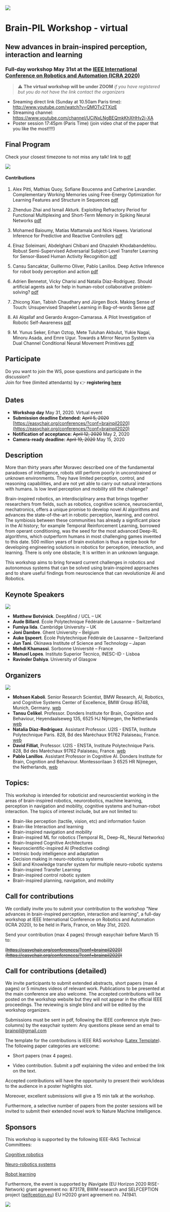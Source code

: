 <img src="https://brain-pil.github.io/icra2020/images/banner_icra2020_WS.jpg" style="display: block; margin: auto;" />

# Brain-PIL Workshop - virtual
## New advances in brain-inspired perception, interaction and learning
### Full-day workshop May 31st at the [IEEE International Conference on Robotics and Automation (ICRA 2020)](https://www.icra2020.org/)

>:warning: **The virtual workshop will be under ZOOM**  *if you have registered but you do not have the link contact the organizers*

* Sreaming direct link (Sunday at 10.50am Paris time): http://www.youtube.com/watch?v=QMOTv2TXjzE
* Streaming channel: https://www.youtube.com/channel/UCiNxLNgBEQmkKhXHHv2j-XA
* Poster session 17:45pm (Paris Time) (join video chat of the paper that you like the most!!!!)


## Final Program 

Check your closest timezone to not miss any talk! link to [pdf](https://brain-pil.github.io/icra2020/images/schedule_Brain-PIL2020.pdf)

<img src="https://brain-pil.github.io/icra2020/images/brain-pil-schedule.jpg" style="display: block; margin: auto;" />

#### Contributions
1. Alex Pitti, Mathias Quoy, Sofiane Boucenna and Catherine Lavandier. Complementary Working Memories using Free-Energy Optimization for Learning Features and Structure in Sequences [pdf](https://brain-pil.github.io/icra2020/contributions/Brain-PIL_2020_contrib_1.pdf)

2. Zhenduo Zhai and Ismail Akturk. Exploiting Refractory Period for Functional Multiplexing and Short-Term Memory in Spiking Neural Networks [pdf](https://brain-pil.github.io/icra2020/contributions/Brain-PIL_2020_contrib_2.pdf)

3. Mohamed Baioumy, Matías Mattamala and Nick Hawes. Variational Inference for Predictive and Reactive Controllers [pdf](https://brain-pil.github.io/icra2020/contributions/Brain-PIL_2020_contrib_3.pdf)

4. Elnaz Soleimani, Abdelghani Chibani and Ghazaleh Khodabandehlou. Robust Semi-Supervised Adversarial Subject-Level Transfer Learning for Sensor-Based Human Activity Recognition [pdf](https://brain-pil.github.io/icra2020/contributions/Brain-PIL_2020_contrib_4.pdf)

5. Cansu Sancaktar, Guillermo Oliver, Pablo Lanillos. Deep Active Inference for robot body perception and action [pdf](https://brain-pil.github.io/icra2020/contributions/Brain-PIL_2020_contrib_5.pdf)

6. Adrien Bennetot, Vicky Charisi and Natalia Díaz-Rodríguez. Should artificial agents ask for help in human-robot collaborative problem-solving? [pdf](https://brain-pil.github.io/icra2020/contributions/Brain-PIL_2020_contrib_6.pdf)

7. Zhicong Xian, Tabish Chaudhary and Jürgen Bock. Making Sense of Touch: Unsupervised Shapelet Learning in Bag-of-words Sense [pdf](https://brain-pil.github.io/icra2020/contributions/Brain-PIL_2020_contrib_7.pdf)

8. Ali Alqallaf and Gerardo Aragon-Camarasa. A Pilot Investigation of Robotic Self-Awareness [pdf](https://brain-pil.github.io/icra2020/contributions/Brain-PIL_2020_contrib_8.pdf)

9. M. Yunus Seker, Erhan Oztop, Mete Tuluhan Akbulut, Yukie Nagai, Minoru Asada, and Emre Ugur. Towards a Mirror Neuron System via Dual Channel Conditional Neural Movement Primitives [pdf](https://brain-pil.github.io/icra2020/contributions/Brain-PIL_2020_contrib_9.pdf)

## Participate

Do you want to join the WS, pose questions and participate in the discussion? <br />
Join for free (limited attendants) by :point_right: **registering [here](https://www.eventbrite.co.uk/e/brain-pil-ws-new-advances-brain-inspired-perception-interaction-learning-tickets-104625222858?ref=estw)**

## Dates

- **Workshop day** May 31, 2020. Virtual event
- **Submission deadline Extended:**  ~~April 5, 2020~~ [https://easychair.org/conferences/?conf=brainpil2020](https://easychair.org/conferences/?conf=brainpil2020)
- **Notification of acceptance:** ~~April 12, 2020~~ May 2, 2020
- **Camera-ready deadline:** ~~April 19, 2020~~ May 15, 2020

## Description
More than thirty years after Moravec described one of the fundamental paradoxes of intelligence, robots still perform poorly in unconstrained or unknown environments. They have limited perception, control, and reasoning capabilities, and are not yet able to carry out natural interactions with humans. Is low level perception and mobility still the challenge?

Brain-inspired robotics, an interdisciplinary area that brings together researchers from  fields, such as robotics, cognitive science, neuroscientist, mechatronics, offers a unique promise to develop novel AI algorithms and advances the state-of-the-art in robotic perception, learning, and control. The symbiosis between these communities has already a significant place in the AI history; for example Temporal Reinforcement Learning, borrowed from operant conditioning, was the seed for the most advanced Deep-RL algorithms, which outperform humans in most challenging games invented to this date. 500 million years of brain evolution is thus a recipe book for developing engineering solutions in robotics for perception, interaction, and learning. There is only one obstacle; It is written in an unknown language. 

This workshop aims to bring forward current challenges in robotics and autonomous systems that can be solved using brain-inspired approaches and to share useful findings from neuroscience that can revolutionize AI and Robotics.

## Keynote Speakers

<img src="https://brain-pil.github.io/icra2020/images/brain-pil-speakers.jpg" style="display: block; margin: auto;" />

- **Matthew Botvinick**. DeepMind / UCL – UK 
- **Aude Billard**. École Polytechnique Fédérale de Lausanne – Switzerland 
- **Fumiya Iida**. Cambridge University – UK  
- **Joni Dambre**. Ghent University – Belgium 
- **Auke Ijspeert**. École Polytechnique Fédérale de Lausanne – Switzerland 
- **Jun Tani**. Okinawa Institute of Science and Technology – Japan 
- **Mehdi Khamassi**. Sorbonne Université – France 
- **Manuel Lopes**. Instituto Superior Tecnico, INESC-ID - Lisboa 
- **Ravinder Dahiya**. University of Glasgow


## Organizers
<img src="https://brain-pil.github.io/icra2020/images/brain-pil-organizers.jpg" style="display: block; margin: auto;" />

- **Mohsen Kaboli**. Senior Research Scientist, BMW Research, AI, Robotics, and Cognitive Systems Center of Excellence,  BMW Group 85748, Munich, Germany. [web](https://scholar.google.com/citations?user=SXv_8m4AAAAJ&hl=en)
- **Tansu Celikel**. Professor. Donders Institute for Brain, Cognition and Behaviour, Heyendaalseweg 135, 6525 HJ Nijmegen, the Netherlands [web](https://www.ru.nl/neurophysiology/)
- **Natalia Díaz-Rodríguez**. Assistant Professor. U2IS - ENSTA, Institute Polytechnique Paris. 828, Bd des Maréchaux 91762 Palaiseau, France. [web](https://nataliadiaz.github.io/)
- **David Filliat**, Professor. U2IS - ENSTA, Institute Polytechnique Paris. 828, Bd des Maréchaux 91762 Palaiseau, France.
[web](http://perso.ensta-paristech.fr/~filliat/fr/)
- **Pablo Lanillos**. Assistant Professor in Cognitive AI. Donders Institute for Brain, Cognition and Behaviour. Montessorilaan 3
6525 HR Nijmegen, the Netherlands, [web](http://www.therobotdecision.com)

## Topics:
This workshop is intended for roboticist and neuroscientist working in the areas of brain-inspired robotics, neurorobotics, machine learning, perception in navigation and mobility, cognitive systems and human-robot interaction. The topics of interest include, but are not limited to:

- Brain-like perception (tactile, vision, etc) and information fusion
- Brain-like Interaction and learning
- Brain-inspired navigation and mobility
- Brain-inspired ML for robotics (Temporal RL, Deep-RL, Neural Networks)
- Brain-Inspired Cognitive Architectures
- Neuroscientific-inspired AI (Predictive coding)
- Intrinsic body intelligence and adaptation
- Decision making in neuro-robotics systems
- Skill and Knowledge transfer system for multiple neuro-robotic systems
- Brain-inspired Transfer Learning
- Brain-inspired control robotic system
- Brain-inspired planning, navigation, and mobility




##  Call for contributions 

We cordially invite you to submit your contribution to the workshop "New advances in brain-inspired perception, interaction and learning", a full-day workshop at IEEE International Conference on Robotics and Automation (ICRA 2020), to be held in Paris, France, on May 31st, 2020.

Send your contribution (max 4 pages) through easychair before March 15 to:

~~[https://easychair.org/conferences/?conf=brainpil2020](https://easychair.org/conferences/?conf=brainpil2020)~~



## Call for contributions (detailed) 
We invite participants to submit extended abstracts, short papers (max 4 pages) or 5 minutes videos of relevant work. Publications to be presented at the main conference are also welcome. The accepted contributions will be posted on the workshop website but they will not appear in the official IEEE proceedings. The reviewing is single blind and will be edited by the workshop organizers.

Submissions must be sent in pdf, following the IEEE conference style (two-columns) by the easychair system: 
Any questions please send an email to brainpil@gmail.com

The template for the contributions is IEEE RAS workshop ([Latex Template](https://drive.google.com/drive/folders/0BwUuOTzRaam6S2UtbFN4cjRFdVE)). The following paper categories are welcome:

- Short papers (max 4 pages).

- Video contribution. Submit a pdf explaining the video and embed the link on the text.

Accepted contributions will have the opportunity to present their work/ideas to the audience in a poster highlights slot. 

Moreover, excellent submissions will give a 15 min talk at the workshop.

Furthermore, a selective number of papers from the poster sessions will be invited to submit their extended novel work to Nature Machine Intelligence.


## Sponsors

This workshop is supported by the following IEEE-RAS Technical Committees:

[Cognitive robotics](https://www.ieee-ras.org/cognitive-robotics)

[Neuro-robotics systems](http://www.ieee-nrs.org/)

[Robot learning](https://www.ieee-ras.org/robot-learning/)

Furthermore, the event is supported by iNavigate (EU Horizon 2020 RISE-Network) grant agreement no: 873178, BWM research and SELFCEPTION project ([selfception.eu](www.selfception.eu)) EU H2020 grant agreement no. 741941.

<img src="https://brain-pil.github.io/icra2020/images/sponsors.jpg" style="display: block; margin: auto;" /> 




